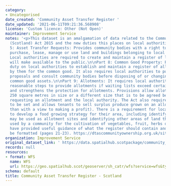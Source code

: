 ```yaml
---
category:
- Uncategorised
date_created: 'Community Asset Transfer Register '
date_updated: '2021-06-11T09:21:36.568908'
license: 'Custom licence: Other (Not Open)'
maintainer: Improvement Service
notes: '<p>This dataset is an amalgamation of data related to the Community Empowerment
  (Scotland) Act 2015 and the new duties this places on local authorities.\n\nPart
  5: Asset Transfer Requests: Provides community bodies with a right to request to
  purchase, lease, manage or use land and buildings belonging to local authorities.
  Local authorities are required to create and maintain a register of land which they
  will make available to the public.\n\nPart 8: Common Good Property: Places a statutory
  duty on local authorities to establish and maintain a register of all property held
  by them for the common good. It also requires local authorities to publish their
  proposals and consult community bodies before disposing of or changing the use of
  common good assets.\n\nPart 9: Allotments: It requires local authorities to take
  reasonable steps to provide allotments if waiting lists exceed certain trigger points
  and strengthens the protection for allotments. Provisions allow allotments to be
  250 square metres in size or a different size that is to be agreed between the person
  requesting an allotment and the local authority. The Act also requires fair rents
  to be set and allows tenants to sell surplus produce grown on an allotment (other
  than with a view to making a profit). There is a requirement for local authorities
  to develop a food growing strategy for their area, including identifying land that
  may be used as allotment sites and identifying other areas of land that could be
  used by a community for the cultivation of vegetables, fruit, herbs or flowers.\n\nSG
  have provided useful guidance of what the register should contain and how it should
  be formatted (pages 21-23). https://dtascommunityownership.org.uk/sites/default/files/Asset%20Transfer%20RA%20Guidance%20Notes.pdf</p>'
organization: Improvement Service
original_dataset_link: ' https://data.spatialhub.scotpackage/community_asset_transfer_register-is'
records: null
resources:
- format: WFS
  name: WFS
  url: https://geo.spatialhub.scot/geoserver/sh_catr/wfs?service=wfs&typeName=sh_catr:pub_catr
schema: default
title: Community Asset Transfer Register - Scotland
---
```

